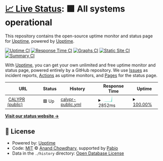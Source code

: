 # [📈 Live Status](https://demo.upptime.js.org): <!--live status--> **🟩 All systems operational**

This repository contains the open-source uptime monitor and status page for [Upptime](https://upptime.js.org), powered by [Upptime](https://github.com/upptime/upptime).

[![Uptime CI](https://github.com/FHIR-Aggregator/status-monitor/workflows/Uptime%20CI/badge.svg)](https://github.com/FHIR-Aggregator/status-monitor/actions?query=workflow%3A%22Uptime+CI%22)
[![Response Time CI](https://github.com/FHIR-Aggregator/status-monitor/workflows/Response%20Time%20CI/badge.svg)](https://github.com/FHIR-Aggregator/status-monitor/actions?query=workflow%3A%22Response+Time+CI%22)
[![Graphs CI](https://github.com/FHIR-Aggregator/status-monitor/workflows/Graphs%20CI/badge.svg)](https://github.com/FHIR-Aggregator/status-monitor/actions?query=workflow%3A%22Graphs+CI%22)
[![Static Site CI](https://github.com/FHIR-Aggregator/status-monitor/workflows/Static%20Site%20CI/badge.svg)](https://github.com/FHIR-Aggregator/status-monitor/actions?query=workflow%3A%22Static+Site+CI%22)
[![Summary CI](https://github.com/FHIR-Aggregator/status-monitor/workflows/Summary%20CI/badge.svg)](https://github.com/FHIR-Aggregator/status-monitor/actions?query=workflow%3A%22Summary+CI%22)

With [Upptime](https://upptime.js.org), you can get your own unlimited and free uptime monitor and status page, powered entirely by a GitHub repository. We use [Issues](https://github.com/upptime/upptime/issues) as incident reports, [Actions](https://github.com/FHIR-Aggregator/status-monitor/actions) as uptime monitors, and [Pages](https://demo.upptime.js.org) for the status page.

<!--start: status pages-->
<!-- This summary is generated by Upptime (https://github.com/upptime/upptime) -->
<!-- Do not edit this manually, your changes will be overwritten -->
<!-- prettier-ignore -->
| URL | Status | History | Response Time | Uptime |
| --- | ------ | ------- | ------------- | ------ |
| <img alt="" src="https://icons.duckduckgo.com/ip3/null.ico" height="13"> [CALYPR (public)](calypr-public.ohsu.edu) | 🟩 Up | [calypr-public.yml](https://github.com/calypr/status-monitor/commits/HEAD/history/calypr-public.yml) | <details><summary><img alt="Response time graph" src="./graphs/calypr-public/response-time-week.png" height="20"> 2852ms</summary><br><a href="https://calypr.github.io/status-monitor/history/calypr-public"><img alt="Response time 3916" src="https://img.shields.io/endpoint?url=https%3A%2F%2Fraw.githubusercontent.com%2Fcalypr%2Fstatus-monitor%2FHEAD%2Fapi%2Fcalypr-public%2Fresponse-time.json"></a><br><a href="https://calypr.github.io/status-monitor/history/calypr-public"><img alt="24-hour response time 1007" src="https://img.shields.io/endpoint?url=https%3A%2F%2Fraw.githubusercontent.com%2Fcalypr%2Fstatus-monitor%2FHEAD%2Fapi%2Fcalypr-public%2Fresponse-time-day.json"></a><br><a href="https://calypr.github.io/status-monitor/history/calypr-public"><img alt="7-day response time 2852" src="https://img.shields.io/endpoint?url=https%3A%2F%2Fraw.githubusercontent.com%2Fcalypr%2Fstatus-monitor%2FHEAD%2Fapi%2Fcalypr-public%2Fresponse-time-week.json"></a><br><a href="https://calypr.github.io/status-monitor/history/calypr-public"><img alt="30-day response time 4284" src="https://img.shields.io/endpoint?url=https%3A%2F%2Fraw.githubusercontent.com%2Fcalypr%2Fstatus-monitor%2FHEAD%2Fapi%2Fcalypr-public%2Fresponse-time-month.json"></a><br><a href="https://calypr.github.io/status-monitor/history/calypr-public"><img alt="1-year response time 3916" src="https://img.shields.io/endpoint?url=https%3A%2F%2Fraw.githubusercontent.com%2Fcalypr%2Fstatus-monitor%2FHEAD%2Fapi%2Fcalypr-public%2Fresponse-time-year.json"></a></details> | <details><summary><a href="https://calypr.github.io/status-monitor/history/calypr-public">100.00%</a></summary><a href="https://calypr.github.io/status-monitor/history/calypr-public"><img alt="All-time uptime 100.00%" src="https://img.shields.io/endpoint?url=https%3A%2F%2Fraw.githubusercontent.com%2Fcalypr%2Fstatus-monitor%2FHEAD%2Fapi%2Fcalypr-public%2Fuptime.json"></a><br><a href="https://calypr.github.io/status-monitor/history/calypr-public"><img alt="24-hour uptime 100.00%" src="https://img.shields.io/endpoint?url=https%3A%2F%2Fraw.githubusercontent.com%2Fcalypr%2Fstatus-monitor%2FHEAD%2Fapi%2Fcalypr-public%2Fuptime-day.json"></a><br><a href="https://calypr.github.io/status-monitor/history/calypr-public"><img alt="7-day uptime 100.00%" src="https://img.shields.io/endpoint?url=https%3A%2F%2Fraw.githubusercontent.com%2Fcalypr%2Fstatus-monitor%2FHEAD%2Fapi%2Fcalypr-public%2Fuptime-week.json"></a><br><a href="https://calypr.github.io/status-monitor/history/calypr-public"><img alt="30-day uptime 100.00%" src="https://img.shields.io/endpoint?url=https%3A%2F%2Fraw.githubusercontent.com%2Fcalypr%2Fstatus-monitor%2FHEAD%2Fapi%2Fcalypr-public%2Fuptime-month.json"></a><br><a href="https://calypr.github.io/status-monitor/history/calypr-public"><img alt="1-year uptime 100.00%" src="https://img.shields.io/endpoint?url=https%3A%2F%2Fraw.githubusercontent.com%2Fcalypr%2Fstatus-monitor%2FHEAD%2Fapi%2Fcalypr-public%2Fuptime-year.json"></a></details>

<!--end: status pages-->

[**Visit our status website →**](https://demo.upptime.js.org)

## 📄 License

- Powered by: [Upptime](https://github.com/upptime/upptime)
- Code: [MIT](./LICENSE) © [Anand Chowdhary](https://anandchowdhary.com), supported by [Pabio](https://pabio.com)
- Data in the `./history` directory: [Open Database License](https://opendatacommons.org/licenses/odbl/1-0/)
